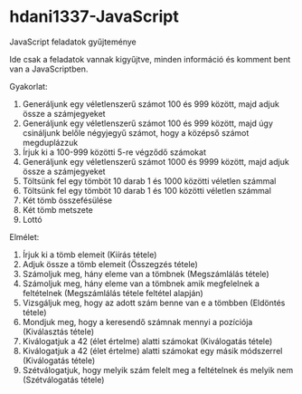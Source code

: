 # hdani1337-JavaScript
JavaScript feladatok gyűjteménye

Ide csak a feladatok vannak kigyűjtve, minden információ és komment bent van a JavaScriptben. 

Gyakorlat: 

1. Generáljunk egy véletlenszerű számot 100 és 999 között, majd adjuk össze a számjegyeket
2. Generáljunk egy véletlenszerű számot 100 és 999 között, majd úgy csináljunk belőle négyjegyű számot, hogy a középső számot megduplázzuk
3. Írjuk ki a 100-999 közötti 5-re végződő számokat
4. Generáljunk egy véletlenszerű számot 1000 és 9999 között, majd adjuk össze a számjegyeket
5. Töltsünk fel egy tömböt 10 darab 1 és 1000 közötti véletlen számmal
6. Töltsünk fel egy tömböt 10 darab 1 és 100 közötti véletlen számmal
7. Két tömb összefésülése
8. Két tömb metszete
9. Lottó

Elmélet:


1. Írjuk ki a tömb elemeit (Kiírás tétele)
2. Adjuk össze a tömb elemeit (Összegzés tétele)
3. Számoljuk meg, hány eleme van a tömbnek (Megszámlálás tétele)
4. Számoljuk meg, hány eleme van a tömbnek amik megfelelnek a feltételnek (Megszámlálás tétele feltétel alapján)
5. Vizsgáljuk meg, hogy az adott szám benne van e a tömbben (Eldöntés tétele)
6. Mondjuk meg, hogy a keresendő számnak mennyi a pozíciója (Kiválasztás tétele)
7. Kiválogatjuk a 42 (élet értelme) alatti számokat (Kiválogatás tétele)
8. Kiválogatjuk a 42 (élet értelme) alatti számokat egy másik módszerrel (Kiválogatás tétele)
9. Szétválogatjuk, hogy melyik szám felelt meg a feltételnek és melyik nem (Szétválogatás tétele)

